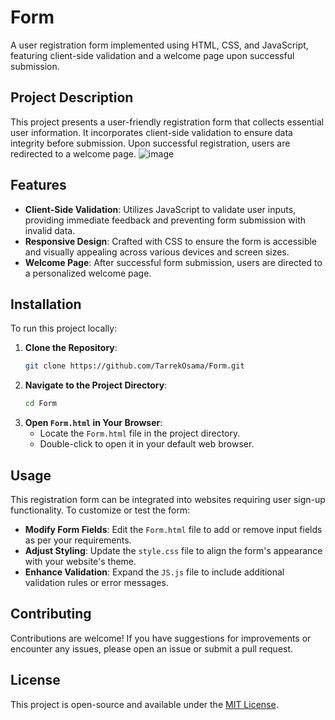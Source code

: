 # Form

A user registration form implemented using HTML, CSS, and JavaScript, featuring client-side validation and a welcome page upon successful submission.

## Project Description

This project presents a user-friendly registration form that collects essential user information. It incorporates client-side validation to ensure data integrity before submission. Upon successful registration, users are redirected to a welcome page.
![image](https://github.com/user-attachments/assets/e4c98fb9-57b0-4aef-ba9e-3662c46db7d6)

## Features

- **Client-Side Validation**: Utilizes JavaScript to validate user inputs, providing immediate feedback and preventing form submission with invalid data.
- **Responsive Design**: Crafted with CSS to ensure the form is accessible and visually appealing across various devices and screen sizes.
- **Welcome Page**: After successful form submission, users are directed to a personalized welcome page.

## Installation

To run this project locally:

1. **Clone the Repository**:
   ```bash
   git clone https://github.com/TarrekOsama/Form.git
   ```
2. **Navigate to the Project Directory**:
   ```bash
   cd Form
   ```
3. **Open `Form.html` in Your Browser**:
   - Locate the `Form.html` file in the project directory.
   - Double-click to open it in your default web browser.

## Usage

This registration form can be integrated into websites requiring user sign-up functionality. To customize or test the form:

- **Modify Form Fields**: Edit the `Form.html` file to add or remove input fields as per your requirements.
- **Adjust Styling**: Update the `style.css` file to align the form's appearance with your website's theme.
- **Enhance Validation**: Expand the `JS.js` file to include additional validation rules or error messages.

## Contributing

Contributions are welcome! If you have suggestions for improvements or encounter any issues, please open an issue or submit a pull request.

## License

This project is open-source and available under the [MIT License](LICENSE).
